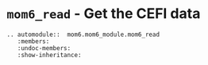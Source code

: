 # `mom6_read` - Get the CEFI data 

```{eval-rst}
.. automodule::  mom6.mom6_module.mom6_read
   :members:
   :undoc-members:
   :show-inheritance:

```
